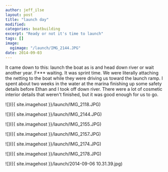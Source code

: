 ```yaml
---
author: jeff_ilse
layout: post
title: "launch day"
modified:
categories: boatbuilding
excerpt: "Ready or not it's time to launch"
tags: []
image:
  ogimage: "/launch/IMG_2144.JPG"
date: 2014-09-03
---
```

It came down to this: launch the boat as is and head down river or wait another year. F*** waiting. It was sprint time. We were literally attaching the netting to the boat while they were driving us toward the launch ramp. I spent about two weeks in the water at the marina finishing up some safety details before Ethan and I took off down river. There were a lot of cosmetic interior details that weren't finished, but it was good enough for us to go.  

![]({{ site.imagehost }}/launch/IMG_2118.JPG)

![]({{ site.imagehost }}/launch/IMG_2144.JPG)

![]({{ site.imagehost }}/launch/IMG_2155.JPG)

![]({{ site.imagehost }}/launch/IMG_2157.JPG)

![]({{ site.imagehost }}/launch/IMG_2174.JPG)

![]({{ site.imagehost }}/launch/IMG_2178.JPG)

![]({{ site.imagehost }}/launch/2014-09-06 10.31.39.jpg)

